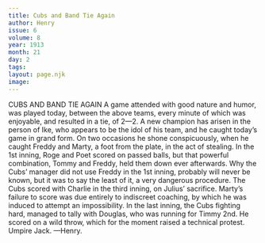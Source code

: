 ```yaml
---
title: Cubs and Band Tie Again
author: Henry
issue: 6
volume: 8
year: 1913
month: 21
day: 2
tags:
layout: page.njk
image:
---
```

CUBS AND BAND TIE AGAIN    A game attended with good nature and humor, was played today, between the above teams, every minute of which was enjoyable, and resulted in a tie, of 2—2. A new champion has arisen in the person of Ike, who appears to be the idol of his team, and he caught today’s game in grand form. On two occasions he shone conspicuously, when he caught Freddy and Marty, a foot from the plate, in the act of stealing. In the 1st inning, Roge and Poet scored on passed balls, but that powerful combination, Tommy and Freddy, held them down ever afterwards. Why the Cubs’ manager did not use Freddy in the 1st inning, probably will never be known, but it was to say the least of it, a very dangerous procedure. The Cubs scored with Charlie in the third inning, on Julius’ sacrifice. Marty’s failure to score was due entirely to indiscreet coaching, by which he was induced to attempt an impossibility. In the last inning, the Cubs fighting hard, managed to tally with Douglas, who was running for Timmy 2nd. He scored on a wild throw, which for the moment raised a technical protest. Umpire Jack. —Henry. 




